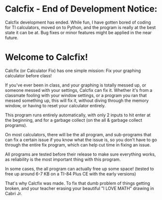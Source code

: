 # Calcfix - End of Development Notice:
Calcfix development has ended. While fun, I have gotten bored of coding for TI calculators, moved on to Python, and the program is really at the best state it can be at. Bug fixes or minor features might be applied in the near future.

# Welcome to Calcfix!

Calcfix (or Calculator Fix) has one simple mission:
Fix your graphing calculator before class!

If you've ever been in class, and your graphing is totally messed up, or someone messed with your settings, Calcfix can fix it. Whether it's from a classmate fooling with your window settings, or a program you ran that messed something up, this will fix it, without diving through the memory window, or having to reset your calculator entirely.

This program runs entirely automatically, with only 2 inputs to hit enter at the beginning, and for a garbage collect (on the all & garbage collect programs).

On most calculators, there will be the all program, and sub-programs that can fix a certain issue if you know what the issue is, so you don't have to go through the entire fix program, which can help cut time in fixing an issue.

All programs are tested before their release to make sure everything works, as reliability is the most important thing with this program.

In some cases, the all program can actually free up some space! (tested to free up around 6-7 KB on a TI-84 Plus CE with the early versions)

That's why Calcfix was made. To fix that dumb problem of things getting broken, and your teacher erasing your beautiful "I LOVE MATH" drawing in Cabri Jr.

